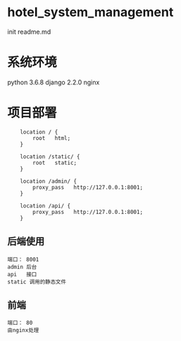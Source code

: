 # hotel_system_management
init readme.md

# 系统环境
python 3.6.8
django 2.2.0
nginx

# 项目部署
    
        location / {
            root   html;
        }

        location /static/ {
            root   static;
        }

        location /admin/ {
            proxy_pass   http://127.0.0.1:8001;
        }

        location /api/ {
            proxy_pass   http://127.0.0.1:8001;
        }
    
## 后端使用
    端口： 8001
    admin 后台
    api   接口
    static 调用的静态文件
    
## 前端
    端口： 80
    由nginx处理
    



